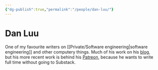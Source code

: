 ```yaml
---
{"dg-publish":true,"permalink":"/people/dan-luu/"}
---
```




# Dan Luu

One of my favourite writers on [[Private/Software engineering\|software engineering]] and other computery things. Much of his work on his [blog](https://danluu.com/), but his more recent work is behind his [Patreon](https://www.patreon.com/danluu), because he wants to write full time without going to Substack. 